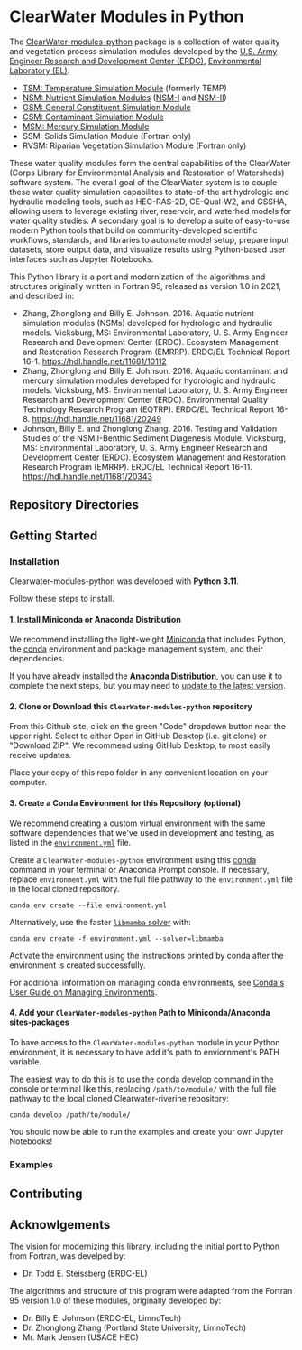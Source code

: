 # ClearWater Modules in Python

The [ClearWater-modules-python](https://github.com/EcohydrologyTeam/ClearWater-modules-python) package is a collection of water quality and vegetation process simulation modules developed by the [U.S. Army Engineer Research and Development Center (ERDC)](https://www.erdc.usace.army.mil), [Environmental Laboratory (EL)](https://www.erdc.usace.army.mil/Locations/EL/).

- [TSM: Temperature Simulation Module](src/clearwater_modules_python/tsm) (formerly TEMP)
- [NSM: Nutrient Simulation Modules](src/clearwater_modules_python/nsm1) ([NSM-I](src/clearwater_modules_python/nsm1) and [NSM-II](src/clearwater_modules_python/nsm2))
- [GSM: General Constituent Simulation Module](src/clearwater_modules_python/gsm)
- [CSM: Contaminant Simulation Module](src/clearwater_modules_python/csm)
- [MSM: Mercury Simulation Module](src/clearwater_modules_python/msm)
- SSM: Solids Simulation Module (Fortran only)
- RVSM: Riparian Vegetation Simulation Module (Fortran only)

These water quality modules form the central capabilities of the ClearWater (Corps Library for Environmental Analysis and Restoration of Watersheds) software system. The overall goal of the ClearWater system is to couple these water quality simulation capabilites to state-of-the art hydrologic and hydraulic modeling tools, such as HEC-RAS-2D, CE-Qual-W2, and GSSHA, allowing users to leverage existing river, reservoir, and waterhed models for water quality studies. A secondary goal is to develop a suite of easy-to-use modern Python tools that build on community-developed scientific workflows, standards, and libraries to automate model setup, prepare input datasets, store output data, and visualize results using Python-based user interfaces such as Jupyter Notebooks.

This Python library is a port and modernization of the algorithms and structures originally written in Fortran 95,  released as version 1.0 in 2021, and described in:


- Zhang, Zhonglong and Billy E. Johnson. 2016. Aquatic nutrient simulation modules (NSMs) developed for hydrologic and hydraulic models. Vicksburg, MS: Environmental Laboratory, U. S. Army Engineer Research and Development Center (ERDC). Ecosystem Management and Restoration Research Program (EMRRP). ERDC/EL Technical Report 16-1. https://hdl.handle.net/11681/10112
- Zhang, Zhonglong and Billy E. Johnson. 2016. Aquatic contaminant and mercury simulation modules developed for hydrologic and hydraulic models. Vicksburg, MS: Environmental Laboratory, U. S. Army Engineer Research and Development Center (ERDC). Environmental Quality Technology Research Program (EQTRP). ERDC/EL Technical Report 16-8. https://hdl.handle.net/11681/20249
- Johnson, Billy E. and Zhonglong Zhang. 2016. Testing and Validation Studies of the NSMII-Benthic Sediment Diagenesis Module. Vicksburg, MS: Environmental Laboratory, U. S. Army Engineer Research and Development Center (ERDC). Ecosystem Management and Restoration Research Program (EMRRP). ERDC/EL Technical Report 16-11. https://hdl.handle.net/11681/20343

## Repository Directories


## Getting Started

### Installation

Clearwater-modules-python was developed with **Python 3.11**. 

Follow these steps to install.

#### 1. Install Miniconda or Anaconda Distribution

We recommend installing the light-weight [Miniconda](https://docs.conda.io/projects/miniconda/en/latest/) that includes Python, the [conda](https://conda.io/docs/) environment and package management system, and their dependencies.

If you have already installed the [**Anaconda Distribution**](https://www.anaconda.com/download), you can use it to complete the next steps, but you may need to [update to the latest version](https://docs.anaconda.com/free/anaconda/install/update-version/).


#### 2. Clone or Download this `ClearWater-modules-python` repository

From this Github site, click on the green "Code" dropdown button near the upper right. Select to either Open in GitHub Desktop (i.e. git clone) or "Download ZIP". We recommend using GitHub Desktop, to most easily receive updates.

Place your copy of this repo folder in any convenient location on your computer.

#### 3. Create a Conda Environment for this Repository (optional) 

We recommend creating a custom virtual environment with the same software dependencies that we've used in development and testing, as listed in the [`environment.yml`](environment.yml) file. 

Create a `ClearWater-modules-python` environment using this [conda](https://conda.io/docs/) command in your terminal or Anaconda Prompt console. If necessary, replace `environment.yml` with the full file pathway to the `environment.yml` file in the local cloned repository.


```shell
conda env create --file environment.yml
```

Alternatively, use the faster [`libmamba` solver](https://conda.github.io/conda-libmamba-solver/getting-started/) with:
```shell
conda env create -f environment.yml --solver=libmamba
```

Activate the environment using the instructions printed by conda after the environment is created successfully.

For additional information on managing conda environments, see [Conda's User Guide on Managing Environments](https://docs.conda.io/projects/conda/en/stable/user-guide/tasks/manage-environments.html).


#### 4. Add your `ClearWater-modules-python` Path to Miniconda/Anaconda sites-packages

To have access to the `ClearWater-modules-python` module in your Python environment, it is necessary to have add it's path to enviornment's PATH variable.

The easiest way to do this is to use the [conda develop](https://docs.conda.io/projects/conda-build/en/latest/resources/commands/conda-develop.html) command in the console or terminal like this, replacing `/path/to/module/` with the full file pathway to the local cloned Clearwater-riverine repository:

```console
conda develop /path/to/module/
```

You should now be able to run the examples and create your own Jupyter Notebooks!


### Examples


## Contributing


## Acknowlgements

The vision for modernizing this library, including the initial port to Python from Fortran, was develped by:

- Dr. Todd E. Steissberg (ERDC-EL)

The algorithms and structure of this program were adapted from the Fortran 95 version 1.0 of these modules, originally developed by:

- Dr. Billy E. Johnson (ERDC-EL, LimnoTech)
- Dr. Zhonglong Zhang (Portland State University, LimnoTech)
- Mr. Mark Jensen (USACE HEC)
